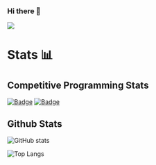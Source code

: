 ### Hi there 👋 <p> ![](https://visitor-badge.laobi.icu/badge?page_id=ken1000minus7.ken1000minus7) </p>   
<!--
**ken1000minus7/ken1000minus7** is a ✨ _special_ ✨ repository because its `README.md` (this file) appears on your GitHub profile.

Here are some ideas to get you started:

- 🔭 I’m currently working on ...
- 🌱 I’m currently learning ...
- 👯 I’m looking to collaborate on ...
- 🤔 I’m looking for help with ...
- 💬 Ask me about ...
- 📫 How to reach me: ...
- 😄 Pronouns: ...
- ⚡ Fun fact: ...
-->
<h1> Stats 📊 </h1>
<h2> Competitive Programming Stats </h2>

<a href="https://www.codechef.com/users/ken1000minus7"> ![Badge](https://cp-logo.vercel.app/codechef/ken1000minus7)</a>  <a href="https://codeforces.com/profile/Ken1000minus7"> ![Badge](https://cp-logo.vercel.app/codeforces/Ken1000minus7)  </a>

<h2> Github Stats </h2>

![GitHub stats](https://github-readme-stats.vercel.app/api?username=ken1000minus7&show_icons=true&theme=tokyonight)

![Top Langs](https://github-readme-stats.vercel.app/api/top-langs/?username=ken1000minus7&layout=compact&theme=tokyonight)
